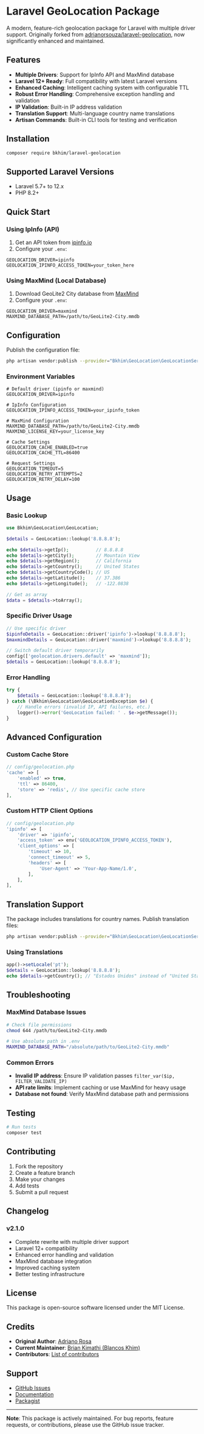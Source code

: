 # Laravel GeoLocation Package

A modern, feature-rich geolocation package for Laravel with multiple driver support. Originally forked from [adrianorsouza/laravel-geolocation](https://github.com/adrianorsouza/laravel-geolocation), now significantly enhanced and maintained.

## Features

- **Multiple Drivers**: Support for IpInfo API and MaxMind database
- **Laravel 12+ Ready**: Full compatibility with latest Laravel versions
- **Enhanced Caching**: Intelligent caching system with configurable TTL
- **Robust Error Handling**: Comprehensive exception handling and validation
- **IP Validation**: Built-in IP address validation
- **Translation Support**: Multi-language country name translations
- **Artisan Commands**: Built-in CLI tools for testing and verification

## Installation

```bash
composer require bkhim/laravel-geolocation
```

## Supported Laravel Versions

- Laravel 5.7+ to 12.x
- PHP 8.2+

## Quick Start

### Using IpInfo (API)

1. Get an API token from [ipinfo.io](https://ipinfo.io/account/token)
2. Configure your `.env`:
```env
GEOLOCATION_DRIVER=ipinfo
GEOLOCATION_IPINFO_ACCESS_TOKEN=your_token_here
```

### Using MaxMind (Local Database)

1. Download GeoLite2 City database from [MaxMind](https://dev.maxmind.com/geoip/geolite2-free-geolocation-data)
2. Configure your `.env`:
```env
GEOLOCATION_DRIVER=maxmind
MAXMIND_DATABASE_PATH=/path/to/GeoLite2-City.mmdb
```

## Configuration

Publish the configuration file:

```bash
php artisan vendor:publish --provider="Bkhim\GeoLocation\GeoLocationServiceProvider" --tag="geolocation-config"
```

### Environment Variables

```env
# Default driver (ipinfo or maxmind)
GEOLOCATION_DRIVER=ipinfo

# IpInfo Configuration
GEOLOCATION_IPINFO_ACCESS_TOKEN=your_ipinfo_token

# MaxMind Configuration
MAXMIND_DATABASE_PATH=/path/to/GeoLite2-City.mmdb
MAXMIND_LICENSE_KEY=your_license_key

# Cache Settings
GEOLOCATION_CACHE_ENABLED=true
GEOLOCATION_CACHE_TTL=86400

# Request Settings
GEOLOCATION_TIMEOUT=5
GEOLOCATION_RETRY_ATTEMPTS=2
GEOLOCATION_RETRY_DELAY=100
```

## Usage

### Basic Lookup

```php
use Bkhim\GeoLocation\GeoLocation;

$details = GeoLocation::lookup('8.8.8.8');

echo $details->getIp();          // 8.8.8.8
echo $details->getCity();        // Mountain View
echo $details->getRegion();      // California
echo $details->getCountry();     // United States
echo $details->getCountryCode(); // US
echo $details->getLatitude();    // 37.386
echo $details->getLongitude();   // -122.0838

// Get as array
$data = $details->toArray();
```

### Specific Driver Usage

```php
// Use specific driver
$ipinfoDetails = GeoLocation::driver('ipinfo')->lookup('8.8.8.8');
$maxmindDetails = GeoLocation::driver('maxmind')->lookup('8.8.8.8');

// Switch default driver temporarily
config(['geolocation.drivers.default' => 'maxmind']);
$details = GeoLocation::lookup('8.8.8.8');
```

### Error Handling

```php
try {
    $details = GeoLocation::lookup('8.8.8.8');
} catch (\Bkhim\GeoLocation\GeoLocationException $e) {
    // Handle errors (invalid IP, API failures, etc.)
    logger()->error('GeoLocation failed: ' . $e->getMessage());
}
```

## Advanced Configuration

### Custom Cache Store

```php
// config/geolocation.php
'cache' => [
    'enabled' => true,
    'ttl' => 86400,
    'store' => 'redis', // Use specific cache store
],
```

### Custom HTTP Client Options

```php
// config/geolocation.php
'ipinfo' => [
    'driver' => 'ipinfo',
    'access_token' => env('GEOLOCATION_IPINFO_ACCESS_TOKEN'),
    'client_options' => [
        'timeout' => 10,
        'connect_timeout' => 5,
        'headers' => [
            'User-Agent' => 'Your-App-Name/1.0',
        ],
    ],
],
```

## Translation Support

The package includes translations for country names. Publish translation files:

```bash
php artisan vendor:publish --provider="Bkhim\GeoLocation\GeoLocationServiceProvider" --tag="geolocation-translations"
```

### Using Translations

```php
app()->setLocale('pt');
$details = GeoLocation::lookup('8.8.8.8');
echo $details->getCountry(); // "Estados Unidos" instead of "United States"
```

## Troubleshooting

### MaxMind Database Issues

```bash
# Check file permissions
chmod 644 /path/to/GeoLite2-City.mmdb

# Use absolute path in .env
MAXMIND_DATABASE_PATH="/absolute/path/to/GeoLite2-City.mmdb"
```

### Common Errors

- **Invalid IP address**: Ensure IP validation passes `filter_var($ip, FILTER_VALIDATE_IP)`
- **API rate limits**: Implement caching or use MaxMind for heavy usage
- **Database not found**: Verify MaxMind database path and permissions

## Testing

```bash
# Run tests
composer test

```

## Contributing

1. Fork the repository
2. Create a feature branch
3. Make your changes
4. Add tests
5. Submit a pull request

## Changelog

### v2.1.0
- Complete rewrite with multiple driver support
- Laravel 12+ compatibility
- Enhanced error handling and validation
- MaxMind database integration
- Improved caching system
- Better testing infrastructure

## License

This package is open-source software licensed under the MIT License.

## Credits

- **Original Author**: [Adriano Rosa](https://github.com/adrianorsouza)
- **Current Maintainer**: [Brian Kimathi (Blancos Khim)](https://github.com/bkhim)
- **Contributors**: [List of contributors](https://github.com/bkhim/laravel-geolocation/graphs/contributors)

## Support

- [GitHub Issues](https://github.com/bkhim/laravel-geolocation/issues)
- [Documentation](https://github.com/bkhim/laravel-geolocation/wiki)
- [Packagist](https://packagist.org/packages/bkhim/laravel-geolocation)

---

**Note**: This package is actively maintained. For bug reports, feature requests, or contributions, please use the GitHub issue tracker.
